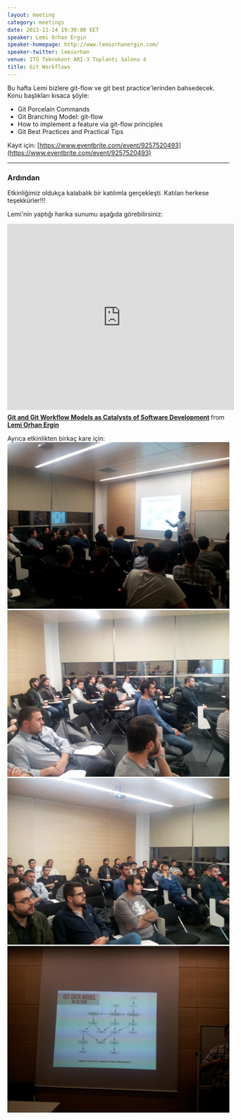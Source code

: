 ```yaml
---
layout: meeting
category: meetings
date: 2013-11-14 19:30:00 EET
speaker: Lemi Orhan Ergin
speaker-homepage: http://www.lemiorhanergin.com/
speaker-twitter: lemiorhan
venue: ITÜ Teknokent ARI-3 Toplantı Salonu 4
title: Git Workflows
---
```


Bu hafta Lemi bizlere git-flow ve git best practice'lerinden bahsedecek. Konu başlıkları kısaca şöyle:

* Git Porcelain Commands
* Git Branching Model: git-flow
* How to implement a feature via git-flow principles
* Git Best Practices and Practical Tips

Kayıt için: [https://www.eventbrite.com/event/9257520493](https://www.eventbrite.com/event/9257520493)

------

### Ardından
Etkinliğimiz oldukça kalabalık bir katılımla gerçekleşti. Katılan herkese teşekkürler!!!

Lemi'nin yaptığı harika sunumu aşağıda görebilirsiniz:
<iframe src="http://www.slideshare.net/slideshow/embed_code/27851482" width="512" height="421" frameborder="0" marginwidth="0" marginheight="0" scrolling="no" style="border:1px solid #CCC;border-width:1px 1px 0;margin-bottom:5px" allowfullscreen> </iframe> <div style="margin-bottom:5px"> <strong> <a href="https://www.slideshare.net/lemiorhan/git-and-git-workflow-models-as-catalysts-of-software-development" title="Git and Git Workflow Models as Catalysts of Software Development" target="_blank">Git and Git Workflow Models as Catalysts of Software Development</a> </strong> from <strong><a href="http://www.slideshare.net/lemiorhan" target="_blank">Lemi Orhan Ergin</a></strong> </div>

Ayrıca etkinlikten birkaç kare için: <a href="/assets/meetups/2013-11-14-git/highres_306709512.jpeg"><img src="/assets/meetups/2013-11-14-git/highres_306709512.jpeg" class="meeting-thumb"></a> <a href="/assets/meetups/2013-11-14-git/highres_306709542.jpeg"><img src="/assets/meetups/2013-11-14-git/highres_306709542.jpeg" class="meeting-thumb"></a> <a href="/assets/meetups/2013-11-14-git/highres_306709552.jpeg"><img src="/assets/meetups/2013-11-14-git/highres_306709552.jpeg" class="meeting-thumb"></a> <a href="/assets/meetups/2013-11-14-git/highres_306709582.jpeg"><img src="/assets/meetups/2013-11-14-git/highres_306709582.jpeg" class="meeting-thumb"></a>